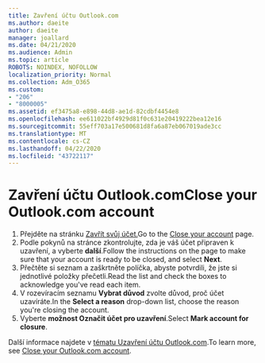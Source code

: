 ```yaml
---
title: Zavření účtu Outlook.com
ms.author: daeite
author: daeite
manager: joallard
ms.date: 04/21/2020
ms.audience: Admin
ms.topic: article
ROBOTS: NOINDEX, NOFOLLOW
localization_priority: Normal
ms.collection: Adm_O365
ms.custom:
- "206"
- "8000005"
ms.assetid: ef3475a8-e898-44d8-ae1d-82cdbf4454e8
ms.openlocfilehash: ee611022bf4929d81f0c631e20419222bea12e16
ms.sourcegitcommit: 55eff703a17e500681d8fa6a87eb067019ade3cc
ms.translationtype: MT
ms.contentlocale: cs-CZ
ms.lasthandoff: 04/22/2020
ms.locfileid: "43722117"
---
```

# <a name="close-your-outlookcom-account"></a><span data-ttu-id="a42d3-102">Zavření účtu Outlook.com</span><span class="sxs-lookup"><span data-stu-id="a42d3-102">Close your Outlook.com account</span></span>

1. <span data-ttu-id="a42d3-103">Přejděte na stránku [Zavřít svůj účet.](https://go.microsoft.com/fwlink/p/?linkid=845493)</span><span class="sxs-lookup"><span data-stu-id="a42d3-103">Go to the [Close your account](https://go.microsoft.com/fwlink/p/?linkid=845493) page.</span></span>
2. <span data-ttu-id="a42d3-104">Podle pokynů na stránce zkontrolujte, zda je váš účet připraven k uzavření, a vyberte **další**.</span><span class="sxs-lookup"><span data-stu-id="a42d3-104">Follow the instructions on the page to make sure that your account is ready to be closed, and select **Next**.</span></span>
3. <span data-ttu-id="a42d3-105">Přečtěte si seznam a zaškrtněte políčka, abyste potvrdili, že jste si jednotlivé položky přečetli.</span><span class="sxs-lookup"><span data-stu-id="a42d3-105">Read the list and check the boxes to acknowledge you've read each item.</span></span>
4. <span data-ttu-id="a42d3-106">V rozevíracím seznamu **Vybrat důvod** zvolte důvod, proč účet uzavíráte.</span><span class="sxs-lookup"><span data-stu-id="a42d3-106">In the **Select a reason** drop-down list, choose the reason you're closing the account.</span></span>
5. <span data-ttu-id="a42d3-107">Vyberte **možnost Označit účet pro uzavření**.</span><span class="sxs-lookup"><span data-stu-id="a42d3-107">Select **Mark account for closure**.</span></span>

<span data-ttu-id="a42d3-108">Další informace najdete v [tématu Uzavření účtu Outlook.com](https://support.office.com/article/564b801e-2a47-4cb2-afa8-12ead3185038?wt.mc_id=Office_Outlook_com_Alchemy).</span><span class="sxs-lookup"><span data-stu-id="a42d3-108">To learn more, see [Close your Outlook.com account](https://support.office.com/article/564b801e-2a47-4cb2-afa8-12ead3185038?wt.mc_id=Office_Outlook_com_Alchemy).</span></span>
  